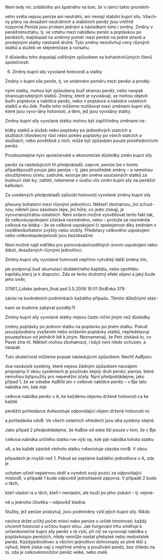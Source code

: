 
Není tedy nic zvláštního ani špatného na tom, že v rámci takto proměnli-

vého světa nejsou peníze ani neutrální, ani nemají stabilní kupní sílu. Všech-ny plány na dosažení neutrálních a stabilních peněz jsou vnitřně rozporné.Peníze jsou prvkem jednání a následkem toho i změny. Změny v peněžnímvztahu, tj. ve vztahu mezi nabídkou peněz a poptávkou po penězích, majídopad na směnný poměr mezi penězi na jedné straně a prodejnými statky nastraně druhé. Tyto změny neovlivňují ceny různých statků a služeb ve stejnémčase a rozsahu.

V důsledku toho dopadají odlišným způsobem na bohatstvírůzných členů společnosti.

6. Změny kupní síly vyvolané hotovostí a statky

Změny v kupní síle peněz, tj. ve směnném poměru mezi penězi a prodej-

nými statky, mohou být způsobeny buď stranou peněz, nebo naopak stranouprodejných statků. Změny, které je vyvolávají, se mohou objevit buďv poptávce a nabídce peněz, nebo v poptávce a nabídce ostatních statků a slu-žeb. Podle toho můžeme rozlišovat mezi změnami kupní síly, které jsou vyvo-lány hotovostí, a těmi, jež jsou vyvolány statky.

Změny kupní síly vyvolané statky mohou být zapříčiněny změnami na-

bídky statků a služeb nebo poptávky po jednotlivých statcích a službách.Všeobecný růst nebo pokles poptávky po všech statcích a službách, nebo povětšině z nich, může být způsoben pouze prostřednictvím peněz.

Prozkoumejme nyní společenské a ekonomické důsledky změn kupní síly

peněz za následujících tří předpokladů: zaprvé, peníze lze v tomto případěpoužít pouze jako peníze – tj. jako prostředek směny – a nemohou sloužitjinému účelu; zadruhé, existuje jen směna současných statků za budoucí stat-ky; zatřetí, nebereme v úvahu vliv změn kupní síly na peněžní kalkulaci.

Za uvedených předpokladů způsobí hotovostí vyvolané změny kupní síly

přesuny bohatství mezi různými jednotlivci. Někteří zbohatnou, jiní zchud-nou; někteří jsou zásobeni lépe, jiní hůře; co jedni získají, je vyrovnánoztrátou ostatních. Není ovšem možné vysvětlovat tento fakt tak, že celkovéuspokojení zůstává nezměněno, nebo – protože se nezměnila celková na-bídka – že se celkové uspokojení či spokojenost díky změnám v rozděleníbohatství zvýšily nebo snížily. Představy celkového uspokojení nebo celkovéspokojenosti jsou bezobsažné.

Není možné najít měřítko pro porovnávánírozdílných úrovní uspokojení nebo štěstí, dosažených různými jednotlivci.

Změny kupní síly vyvolané hotovostí nepřímo vytvářejí další změny tím,

jak podporují buď akumulaci dodatečného kapitálu, nebo spotřebu kapitálu,který je k dispozici. Zda se tento druhotný efekt objeví a jaký bude jeho směr,

37901_Lidske jednani_final.qxd 5.5.2006 16:01 StrÆnka 379

závisí na konkrétních podmínkách každého případu. Těmito důležitými otáz-

kami se budeme zabývat později.11

Změny kupní síly vyvolané statky nejsou často ničím jiným než důsledky

změny poptávky po jednom statku na poptávku po jiném statku. Pokud jsouzpůsobeny zvýšením nebo snížením poptávky statků, nepředstavují pouzepřesun od jedněch lidí k jiným. Neznamenají, že Petr získává to, co Pavel ztra-til. Někteří mohou zbohatnout, i když není nikdo ochuzen, a naopak.

Tuto skutečnost můžeme popsat následujícím způsobem: Nechť AaBjsou

dva nezávislé systémy, které nejsou žádným způsobem navzájem propojeny.V obou systémech je používán stejný druh peněz; peníze, které nemohou býtpoužity pro nepeněžní účely. Nyní předpokládejme, jako případ 1, že se odsebe AaBliší jen v celkové nabídce peněz – v Bje tato nabídka nm, kde mje

celková nabídka peněz v A, ke každému objemu držené hotovosti ca ke každé

peněžní pohledávce dvAexistuje odpovídající objem držené hotovosti nc

a pohledávka ndvB. Ve všech ostatních ohledech jsou oba systémy stejné.

Jako případ 2 předpokládejme, že AaBse od sebe liší pouze v tom, že v Bje

celková nabídka určitého statku rve výši np, kde pje nabídka tohoto statku

vA, a ke každé zásobě vtohoto statku rvAexistuje zásoba nvvB. V obou

případech je nvyšší než 1. Pokud se zeptáme každého jednotlivce v A, zda je

ochoten učinit nepatrnou oběť a vyměnit svoji pozici za odpovídající místovB, v případě 1 bude odpověď jednohlasně záporná. V případě 2 bude u těch,

kteří vlastní ra u těch, kteří r nevlastní, ale touží po jeho získání – tj. nejmé-

ně u jednoho člověka – odpověď kladná.

Služby, jež peníze poskytují, jsou podmíněny výší jejich kupní síly. Nikdo

nechce držet určitý počet mincí nebo peníze o určité hmotnosti; každý chcemít hotovost s určitou kupní silou. Jak fungování trhu směřuje k určeníkonečné kupní síly peněz v té výši, při níž se vyrovnají nabídka s poptávkoupo penězích, nikdy nemůže nastat přebytek nebo nedostatek peněz. Každýjednotlivec a všichni jednotlivci dohromady se plně těší z výhod, které získá-vají z nepřímé směny a používání peněz, bez ohledu na to, zda je celkovémnožství peněz velké, nebo malé.
